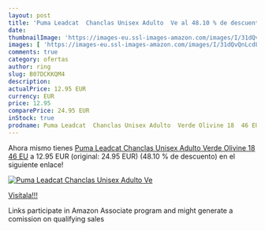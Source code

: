 ```yaml
---
layout: post
title: 'Puma Leadcat  Chanclas Unisex Adulto  Ve al 48.10 % de descuento'
date: 
thumbnailImage: 'https://images-eu.ssl-images-amazon.com/images/I/31dQvQnLcdL._SL200_.jpg'
images: [ 'https://images-eu.ssl-images-amazon.com/images/I/31dQvQnLcdL._SL200_.jpg' ]
comments: true
category: ofertas
author: ring
slug: B07DCKKQM4
description:
actualPrice: 12.95 EUR
currency: EUR
price: 12.95
comparePrice: 24.95 EUR
inStock: true
prodname: Puma Leadcat  Chanclas Unisex Adulto  Verde Olivine 18  46 EU
---
```


Ahora mismo tienes [Puma Leadcat  Chanclas Unisex Adulto  Verde Olivine 18  46 EU](https://www.amazon.es/dp/B07DCKKQM4/?tag=tolees-21) a 12.95 EUR (original: 24.95 EUR) (48.10 %  de descuento) en el siguiente enlace!

[![Puma Leadcat  Chanclas Unisex Adulto  Ve](https://images-eu.ssl-images-amazon.com/images/I/31dQvQnLcdL._SL200_.jpg)](https://www.amazon.es/dp/B07DCKKQM4/?tag=tolees-21)

[Visítala!!!](https://www.amazon.es/dp/B07DCKKQM4/?tag=tolees-21)

Links participate in Amazon Associate program and might generate a comission on qualifying sales
